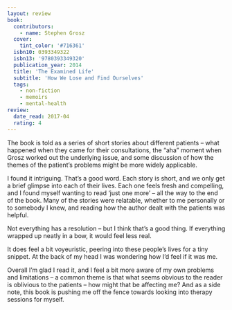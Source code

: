 ```yaml
---
layout: review
book:
  contributors:
    - name: Stephen Grosz
  cover:
    tint_color: '#716361'
  isbn10: 0393349322
  isbn13: '9780393349320'
  publication_year: 2014
  title: 'The Examined Life'
  subtitle: 'How We Lose and Find Ourselves'
  tags:
    - non-fiction
    - memoirs
    - mental-health
review:
  date_read: 2017-04
  rating: 4
---
```


The book is told as a series of short stories about different patients – what happened when they came for their consultations, the “aha” moment when Grosz worked out the underlying issue, and some discussion of how the themes of the patient’s problems might be more widely applicable.

I found it intriguing. That’s a good word. Each story is short, and we only get a brief glimpse into each of their lives. Each one feels fresh and compelling, and I found myself wanting to read ‘just one more’ – all the way to the end of the book. Many of the stories were relatable, whether to me personally or to somebody I knew, and reading how the author dealt with the patients was helpful.

Not everything has a resolution – but I think that’s a good thing. If everything wrapped up neatly in a bow, it would feel less real.

It does feel a bit voyeuristic, peering into these people’s lives for a tiny snippet. At the back of my head I was wondering how I’d feel if it was me.

Overall I’m glad I read it, and I feel a bit more aware of my own problems and limitations – a common theme is that what seems obvious to the reader is oblivious to the patients – how might that be affecting me? And as a side note, this book is pushing me off the fence towards looking into therapy sessions for myself.

